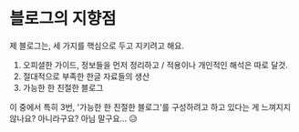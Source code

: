 # 블로그의 지향점
제 블로그는, 세 가지를 핵심으로 두고 지키려고 해요.  
  
1. 오피셜한 가이드, 정보들을 먼저 정리하고 / 적용이나 개인적인 해석은 따로 달것.
1. 절대적으로 부족한 한글 자료들의 생산
1. 가능한 한 친절한 블로그
  
이 중에서 특히 3번, '가능한 한 친절한 블로그'를 구성하려고 하고 있다는 게 느껴지지 않나요? 아니라구요? 아님 말구요... :disappointed_relieved:
